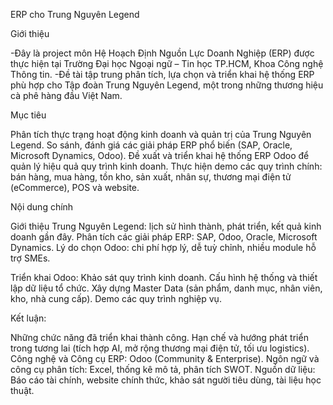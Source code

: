 ERP cho Trung Nguyên Legend

Giới thiệu

-Đây là project môn Hệ Hoạch Định Nguồn Lực Doanh Nghiệp (ERP) được thực hiện tại Trường Đại học Ngoại ngữ – Tin học TP.HCM, Khoa Công nghệ Thông tin.
-Đề tài tập trung phân tích, lựa chọn và triển khai hệ thống ERP phù hợp cho Tập đoàn Trung Nguyên Legend, một trong những thương hiệu cà phê hàng đầu Việt Nam.

Mục tiêu

Phân tích thực trạng hoạt động kinh doanh và quản trị của Trung Nguyên Legend.
So sánh, đánh giá các giải pháp ERP phổ biến (SAP, Oracle, Microsoft Dynamics, Odoo).
Đề xuất và triển khai hệ thống ERP Odoo để quản lý hiệu quả quy trình kinh doanh.
Thực hiện demo các quy trình chính: bán hàng, mua hàng, tồn kho, sản xuất, nhân sự, thương mại điện tử (eCommerce), POS và website.

Nội dung chính

Giới thiệu Trung Nguyên Legend: lịch sử hình thành, phát triển, kết quả kinh doanh gần đây.
Phân tích các giải pháp ERP: SAP, Odoo, Oracle, Microsoft Dynamics.
Lý do chọn Odoo: chi phí hợp lý, dễ tuỳ chỉnh, nhiều module hỗ trợ SMEs.

Triển khai Odoo:
Khảo sát quy trình kinh doanh.
Cấu hình hệ thống và thiết lập dữ liệu tổ chức.
Xây dựng Master Data (sản phẩm, danh mục, nhân viên, kho, nhà cung cấp).
Demo các quy trình nghiệp vụ.

Kết luận:

Những chức năng đã triển khai thành công.
Hạn chế và hướng phát triển trong tương lai (tích hợp AI, mở rộng thương mại điện tử, tối ưu logistics).
Công nghệ và Công cụ
ERP: Odoo (Community & Enterprise).
Ngôn ngữ và công cụ phân tích: Excel, thống kê mô tả, phân tích SWOT.
Nguồn dữ liệu: Báo cáo tài chính, website chính thức, khảo sát người tiêu dùng, tài liệu học thuật.

